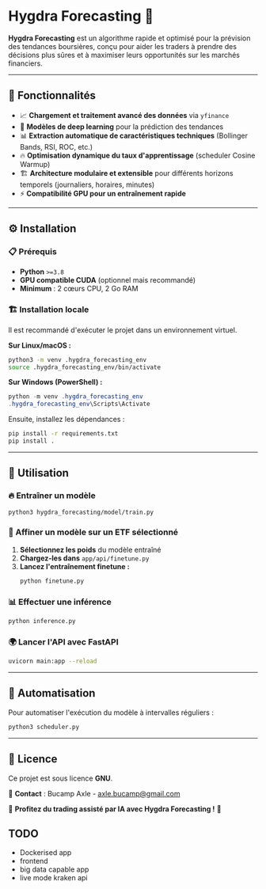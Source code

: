 # Hygdra Forecasting 🚀

**Hygdra Forecasting** est un algorithme rapide et optimisé pour la prévision des tendances boursières, conçu pour aider les traders à prendre des décisions plus sûres et à maximiser leurs opportunités sur les marchés financiers.

---

## 📌 Fonctionnalités  

- 📈 **Chargement et traitement avancé des données** via `yfinance`  
- 🧠 **Modèles de deep learning** pour la prédiction des tendances  
- 📊 **Extraction automatique de caractéristiques techniques** (Bollinger Bands, RSI, ROC, etc.)  
- 🔥 **Optimisation dynamique du taux d'apprentissage** (scheduler Cosine Warmup)  
- 🏗️ **Architecture modulaire et extensible** pour différents horizons temporels (journaliers, horaires, minutes)  
- ⚡ **Compatibilité GPU pour un entraînement rapide**  

---

## ⚙️ Installation  

### 📋 Prérequis  

- **Python** `>=3.8`  
- **GPU compatible CUDA** (optionnel mais recommandé)  
- **Minimum** : 2 cœurs CPU, 2 Go RAM  

### 🏗️ Installation locale  

Il est recommandé d'exécuter le projet dans un environnement virtuel.  

**Sur Linux/macOS :**  
```bash
python3 -m venv .hygdra_forecasting_env
source .hygdra_forecasting_env/bin/activate
```

**Sur Windows (PowerShell) :**  
```powershell
python -m venv .hygdra_forecasting_env
.hygdra_forecasting_env\Scripts\Activate
```

Ensuite, installez les dépendances :  
```bash
pip install -r requirements.txt
pip install .
```
---

## 🚀 Utilisation  

### 🔥 Entraîner un modèle  
```bash
python3 hygdra_forecasting/model/train.py
```

### 🎯 Affiner un modèle sur un ETF sélectionné  
1. **Sélectionnez les poids** du modèle entraîné  
2. **Chargez-les dans** `app/api/finetune.py`  
3. **Lancez l'entraînement finetune :**  
   ```bash
   python finetune.py
   ```

### 📊 Effectuer une inférence  
```bash
python inference.py
```

### 🌍 Lancer l'API avec FastAPI  
```bash
uvicorn main:app --reload
```

---

## 🤖 Automatisation  
Pour automatiser l'exécution du modèle à intervalles réguliers :  
```bash
python3 scheduler.py
```

---
## 📜 Licence  
Ce projet est sous licence **GNU**.  

📧 **Contact** : Bucamp Axle - axle.bucamp@gmail.com  

🚀 **Profitez du trading assisté par IA avec Hygdra Forecasting !** 🚀  
  
## TODO
- Dockerised app
- frontend
- big data capable app
- live mode kraken api